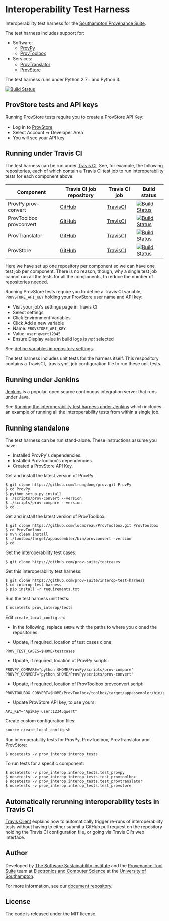 # Interoperability Test Harness

Interoperability test harness for the [Southampton Provenance Suite](https://provenance.ecs.soton.ac.uk).

The test harness includes support for:

* Software:
  - [ProvPy](https://github.com/trungdong/prov)
  - [ProvToolbox](https://github.com/lucmoreau/ProvToolbox)
* Services:
  - [ProvTranslator](https://provenance.ecs.soton.ac.uk/validator/view/translator.html)
  - [ProvStore](https://provenance.ecs.soton.ac.uk/store/)

The test harness runs under Python 2.7+ and Python 3.

[![Build Status](https://travis-ci.org/prov-suite/interop-test-harness.svg)](https://travis-ci.org/prov-suite/interop-test-harness)

## ProvStore tests and API keys

Running ProvStore tests require you to create a ProvStore API Key:

* Log in to [ProvStore](https://provenance.ecs.soton.ac.uk/store)
* Select Account => Developer Area
* You will see your API key

## Running under Travis CI

The test harness can be run under [Travis CI](https://travis-ci.org). See, for example, the following repositories, each of which contain a Travis CI test job to run interoperability tests for each component above:

| Component | Travis CI job repository | Travis CI job | Build status |
| --------- | ------------------------ | ------------- | ------------ |
| ProvPy prov-convert | [GitHub](https://github.com/prov-suite/provpy-interop-job) | [TravisCI](https://travis-ci.org/prov-suite/provpy-interop-job) | [![Build Status](https://travis-ci.org/prov-suite/provpy-interop-job.svg)](https://travis-ci.org/prov-suite/provpy-interop-job) |
| ProvToolbox provconvert | [GitHub](https://github.com/prov-suite/provtoolbox-interop-job) | [TravisCI](https://travis-ci.org/prov-suite/provtoolbox-interop-job) | [![Build Status](https://travis-ci.org/prov-suite/provtoolbox-interop-job.svg)](https://travis-ci.org/prov-suite/provtoolbox-interop-job) |
| ProvTranslator | [GitHub](https://github.com/prov-suite/provtranslator-interop-job) | [TravisCI](https://travis-ci.org/prov-suite/provtranslator-interop-job) | [![Build Status](https://travis-ci.org/prov-suite/provtranslator-interop-job.svg)](https://travis-ci.org/prov-suite/provtranslator-interop-job) |
| ProvStore | [GitHub](https://github.com/prov-suite/provstore-interop-job) | [TravisCI](https://travis-ci.org/prov-suite/provstore-interop-job) | [![Build Status](https://travis-ci.org/prov-suite/provstore-interop-job.svg)](https://travis-ci.org/prov-suite/provstore-interop-job) |

Here we have set up one repository per component so we can have one test job per component. There is no reason, though, why a single test job cannot run all the tests for all the components, to reduce the number of repositories needed.

Running ProvStore tests require you to define a Travis CI variable, `PROVSTORE_API_KEY` holding your ProvStore user name and API key:

* Visit your job's settings page in Travis CI
* Select settings
* Click Environment Variables
* Click Add a new variable
* Name: `PROVSTORE_API_KEY`
* Value: `user:qwert12345`
* Ensure Display value in build logs is *not* selected

See [define variables in repository settings](http://docs.travis-ci.com/user/environment-variables/#Defining-Variables-in-Repository-Settings).

The test harness includes unit tests for the harness itself. This respository contains a TravisCI, .travis.yml, job configuration file to run these unit tests.

## Running under Jenkins

[Jenkins](https://jenkins-ci.org) is a popular, open source continuous integration server that runs under Java.

See [Running the interoperability test harness under Jenkins](./Jenkins.md) which includes an example of running all the interoperability tests from within a single job.

## Running standalone

The test harness can be run stand-alone. These instructions assume you have:

* Installed ProvPy's dependencies.
* Installed ProvToolbox's dependencies.
* Created a ProvStore API Key.

Get and install the latest version of ProvPy:

```
$ git clone https://github.com/trungdong/prov.git ProvPy
$ cd ProvPy
$ python setup.py install
$ ./scripts/prov-convert --version
$ ./scripts/prov-compare --version
$ cd ..
```

Get and install the latest version of ProvToolbox:

```
$ git clone https://github.com/lucmoreau/ProvToolbox.git ProvToolbox
$ cd ProvToolbox
$ mvn clean install
$ ./toolbox/target/appassembler/bin/provconvert -version
$ cd ..
```

Get the interoperability test cases:

```
$ git clone https://github.com/prov-suite/testcases
```

Get this interoperability test harness:

```
$ git clone https://github.com/prov-suite/interop-test-harness
$ cd interop-test-harness
$ pip install -r requirements.txt
```

Run the test harness unit tests:

```
$ nosetests prov_interop/tests
```

Edit ``create_local_config.sh``:

* In the following, replace ``$HOME`` with the paths to where you cloned the repositories.

* Update, if required, location of test cases clone:

```
PROV_TEST_CASES=$HOME/testcases
```

* Update, if required, location of ProvPy scripts:

```
PROVPY_COMPARE="python $HOME/ProvPy/scripts/prov-compare"
PROVPY_CONVERT="python $HOME/ProvPy/scripts/prov-convert"
```

* Update, if required, location of ProvToolbox provconvert script:

```
PROVTOOLBOX_CONVERT=$HOME/ProvToolbox/toolbox/target/appassembler/bin/provconvert
```

* Update ProvStore API key, to use yours:

```
API_KEY="ApiKey user:12345qwert"
```

Create custom configuration files:

```
source create_local_config.sh
```

Run interoperability tests for ProvPy, ProvToolbox, ProvTranslator and ProvStore:

```
$ nosetests -v prov_interop.interop_tests
```

To run tests for a specific component:

```
$ nosetests -v prov_interop.interop_tests.test_provpy
$ nosetests -v prov_interop.interop_tests.test_provtoolbox
$ nosetests -v prov_interop.interop_tests.test_provtranslator
$ nosetests -v prov_interop.interop_tests.test_provstore
```

## Automatically rerunning interoperability tests in Travis CI

[Travis Client](./travis/TravisClient.md) explains how to automatically trigger re-runs of interoperability tests without having to either submit a GitHub pull request on the repository holding the Travis CI configuration file, or going via Travis CI's web interface.

## Author

Developed by [The Software Sustainability Institute](http://www.software.ac.uk>) and the [Provenance Tool Suite](http://provenance.ecs.soton.ac.uk/) team at [Electronics and Computer Science](http://www.ecs.soton.ac.uk) at the [University of Southampton](http://www.soton.ac.uk).

For more information, see our [document repository](https://github.com/prov-suite/ssi-consultancy/).

## License

The code is released under the MIT license.
